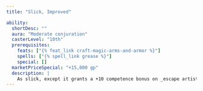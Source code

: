 ```yaml
---
title: "Slick, Improved"

ability:
  shortDesc: ""
  aura: "Moderate conjuration"
  casterLevel: "10th"
  prerequisites:
    feats: ["{% feat_link craft-magic-arms-and-armor %}"]
    spells: ["{% spell_link grease %}"]
    special: []
  marketPriceSpecial: "+15,000 gp"
  description: |
    As slick, except it grants a +10 competence bonus on _escape artist_ checks.
---
```


